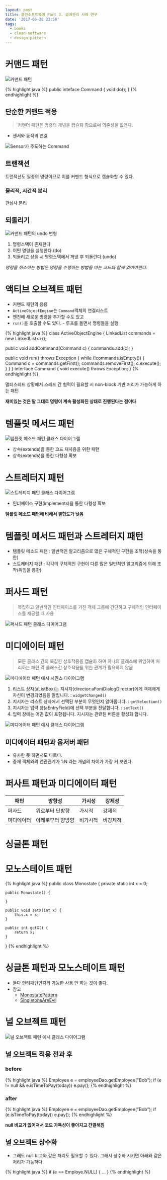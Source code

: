 ```yaml
---
layout: post
title: 클린소프트웨어 Part 3. 급여관리 사례 연구
date: '2017-06-28 23:58'
tags:
  - books
  - clean-software
  - design-pattern
---
```


# 커맨드 패턴

![커맨드 패턴](/images/2017/06/command.png)

{% highlight java %}
public inteface Command {
  void do();
}
{% endhighlight %}

## 단순한 커맨드 적용

> 커맨더 패턴은 명령의 개념을 캡슐화 함으로써 의존성을 없앤다.

* 센서와 동작의 연결

![Sensor가 주도하는 Command](/images/2017/06/sensor-call-command.png)

## 트랜잭션

트랜잭션도 일종의 명령이므로 이를 커맨드 형식으로 캡슐화할 수 있다.

### 물리적, 시간적 분리

관심사 분리

## 되돌리기

![커맨드 패턴의 undo 변형](/images/2017/06/command-undo.png)

1. 명령스택이 존재한다
2. 어떤 명령을 실행한다.(do)
3. 되돌리고 싶을 시 명령스택에서 꺼낸 후 되돌린다.(undo)

*명령을 취소하는 방법은 명령을 수행하는 방법을 아는 코드와 함께 있어야한다.*

# 액티브 오브젝트 패턴

* 커맨드 패턴의 응용
* `ActiveObjectEngine`는 `Command`객체의 연결리스트
* 엔진에 새로운 명령을 추가할 수도 있고
* `run()`을 호출할 수도 있다. - 루프를 돌면서 명령들을 실행

{% highlight java %}
class ActiveObjectEngine {
  LinkedList<Command> commands = new LinkedList<>();

  public void addCommand(Command c) {
    commands.add(c);
  }

  public void run() throws Exception {
    while (!commands.isEmpty()) {
      Command c = commands.getFirst();
      commands.removeFirst();
      c.execute();
    }
  }
}
interface Command {
  void execute() throws Exception;
}
{% endhighlight %}

멀티스레드 상황에서 스레드 간 협력이 필요할 시 non-block 기반 처리가 가능하게 하는 패턴

**재미있는 것은 말 그대로 명령이 계속 활성화된 상태로 진행된다는 점이다**

# 템플릿 메서드 패턴

![템플릿 메소드 패턴 클래스 다이어그램](/images/2017/06/template-method-pattern.png)

* 상속(extends)을 통한 코드 재사용을 위한 패턴
* 상속(extends)을 통한 다형성 확보

# 스트레터지 패턴

![스트레티지 패턴 클래스 다이어그램](/images/2017/06/strategy-pattern.png)

* 인터페이스 구현(implements)을 통한 다형성 확보

**템플릿 메소드 패턴에 비해서 결합도가 낮음**

# 템플릿 메서드 패턴과 스트레터지 패턴

* 템플릿 메소드 패턴 : 일반적인 알고리즘으로 많은 구체적인 구현을 조작(상속을 통한)
* 스트레터지 패턴 : 각각의 구체적인 구현이 다른 많은 일반적인 알고리즘에 의해 조작(위임을 통한)

# 퍼사드 패턴

> 복잡하고 일반적인 인터페이스를 가진 객체 그룹에 간단하고 구체적인 인터페이스를 제공할 때 사용

![퍼사드 패턴 클래스 다이어그램](/images/2017/06/facade-pattern.png)

# 미디에이터 패턴

> 모든 클래스 간의 복잡한 상호작용을 캡슐화 하여 하나의 클래스에 위임하여 처리하는 패턴
> 각 클래스간 상호작용을 위한 관계가 필요하지 않음

![미디에이터 패턴 예시 시퀀스 다이어그램](/images/2017/06/mediator-pattern-sequence-diagram.png)

1. 리스트 상자(aListBox)는 지시자(director:aFontDialogDirector)에게 객체에게 자신이 변경되었음을 알립니다. : `widgetChanged()`
2. 지시자는 리스트 상자에서 선택된 부분이 무엇인지 알아옵니다. : `getSelection()`
3. 지시자는 입력 창(aEntryField)에 선택 부분을 전달합니다. : `setText()`
4. 입력 창에는 어떤 값이 포함됩니다. 지시자는 관련된 버튼을 활성화 합니다.

![미디에이터 패턴 예시 클래스 다이어그램](/images/2017/06/mediator-pattern.png)

## 미디에이터 패턴과 옵저버 패턴

* 유사한 듯 하면서도 다르다.
* 중재 객체와의 연관관계가 1:N 라는 개념의 차이가 가장 커 보인다.

# 퍼사트 패턴과 미디에이터 패턴

| 패턴 | 방향성 | 가시성 | 강제성 |
|-----|------|------|-------|
| 퍼사드 | 위로부터 단방향 | 가시적 | 강제적 |
| 미디에이터 | 아래로부터 양방향 | 비가시적 | 비강제적 |

# 싱글톤 패턴

# 모노스테이트 패턴

{% highlight java %}
public class Monostate {
    private static int x = 0;

    public Monostate() {

    }

    public void setX(int x) {
        this.x = x;
    }

    public int getX() {
        return x;
    }
}
{% endhighlight %}


# 싱글톤 패턴과 모노스테이트 패턴

* 둘다 안티패턴인지라 가능한 사용 안 하는 것이 좋다.
* 참고
  * [MonostatePattern](http://wiki.c2.com/?MonostatePattern)
  * [SingletonsAreEvil](http://wiki.c2.com/?SingletonsAreEvil)

# 널 오브젝트 패턴

![널 오브젝트 패턴 예시 클래스 다이어그램](/images/2017/06/null-object-pattern.png)

## 널 오브젝트 적용 전과 후

### before

{% highlight java %}
Employee e = employeeDao.getEmployee("Bob");
if (e != null && e.isTimeToPay(today))
  e.pay();
{% endhighlight %}

### after

{% highlight java %}
Employee e = employeeDao.getEmployee("Bob");
if (e.isTimeToPay(today))
  e.pay();
{% endhighlight %}

**null 비교가 없어져서 코드 가독성이 좋아지고 간결해짐**

## 널 오브젝트 상수화

* 그래도 null 비교와 같은 처리도 필요할 수 있다. 그래서 상수화 시키면 아래와 같은 처리가 가능하다.

{% highlight java %}
if (e == Employe.NULL) {
  ...
}
{% endhighlight %}
